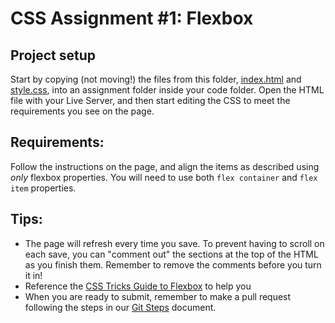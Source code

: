 # CSS Assignment #1: Flexbox

## Project setup

Start by copying (not moving!) the files from this folder, [index.html](index.html) and [style.css](style.css), into an assignment folder inside your code folder. Open the HTML file with your Live Server, and then start editing the CSS to meet the requirements you see on the page.

## Requirements:

Follow the instructions on the page, and align the items as described using _only_ flexbox properties. You will need to use both `flex container` and `flex item` properties.

## Tips:

-   The page will refresh every time you save. To prevent having to scroll on each save, you can "comment out" the sections at the top of the HTML as you finish them. Remember to remove the comments before you turn it in!
-   Reference the [CSS Tricks Guide to Flexbox](https://css-tricks.com/snippets/css/a-guide-to-flexbox/) to help you
-   When you are ready to submit, remember to make a pull request following the steps in our [Git Steps](../../../git-steps.md) document.
